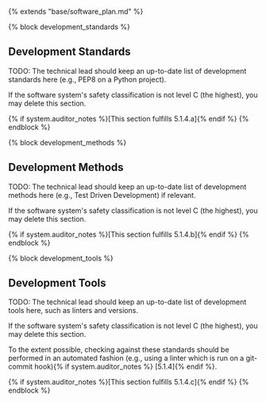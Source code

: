 {% extends "base/software_plan.md" %}

{% block development_standards %}
## Development Standards

TODO: The technical lead should keep an up-to-date list of development standards here (e.g., PEP8 on a Python project).

If the software system's safety classification is not level C (the highest), you may delete this section.

{% if system.auditor_notes %}[This section fulfills 5.1.4.a]{% endif %}
{% endblock %}

{% block development_methods %}
## Development Methods

TODO: The technical lead should keep an up-to-date list of development methods here (e.g., Test Driven Development) if relevant.

If the software system's safety classification is not level C (the highest), you may delete this section.

{% if system.auditor_notes %}[This section fulfills 5.1.4.b]{% endif %}
{% endblock %}

{% block development_tools %}
## Development Tools

TODO: The technical lead should keep an up-to-date list of development tools here, such as linters and versions.

If the software system's safety classification is not level C (the highest), you may delete this section.

To the extent possible, checking against these standards should be performed in an automated fashion (e.g., using a linter which is run on a git-commit hook){% if system.auditor_notes %} [5.1.4]{% endif %}.

{% if system.auditor_notes %}[This section fulfills 5.1.4.c]{% endif %}
{% endblock %}
